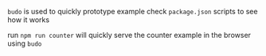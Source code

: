 
`budo` is used to quickly prototype example check `package.json` scripts to see how it works

run `npm run counter` will quickly serve the counter example in the browser using `budo` 


